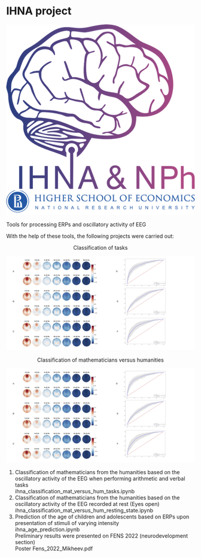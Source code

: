 # IHNA project

![alt text](https://github.com/r1sephoenix/ihna_project/blob/20a2f07151bb307eea278a22487f6b3a2fb11913/IHNA_logo.png?raw=true)
![alt text](https://github.com/r1sephoenix/ihna_project/blob/20a2f07151bb307eea278a22487f6b3a2fb11913/hse_img.png?raw=true)

Tools for processing ERPs and oscillatory activity of EEG

With the help of these tools, the following projects were carried out:

<div align="center">
Classification of tasks
</div>

![alt text](https://github.com/r1sephoenix/ihna_project/blob/95a3e7bb5d922e1e5580ec1e885a3e8fe5a3e206/Results_pictures/241_242_lr_mat.jpg?raw=true)

<div align="center">
Classification of mathematicians versus humanities
</div>

![alt text](https://github.com/r1sephoenix/ihna_project/blob/95a3e7bb5d922e1e5580ec1e885a3e8fe5a3e206/Results_pictures/241_242_lr_mat.jpg?raw=true)

1) Classification of mathematicians from the humanities based on the oscillatory activity of the EEG 
when performing arithmetic and verbal tasks\
ihna_classification_mat_versus_hum_tasks.ipynb
2) Classification of mathematicians from the humanities based on the oscillatory activity of the EEG recorded at rest 
(Eyes open)\
ihna_classification_mat_versus_hum_resting_state.ipynb
3) Prediction of the age of children and adolescents based on ERPs upon presentation of stimuli
of varying intensity\
ihna_age_prediction.ipynb\
Preliminary results were presented on FENS 2022 (neurodevelopment section)\
Poster Fens_2022_Mikheev.pdf

